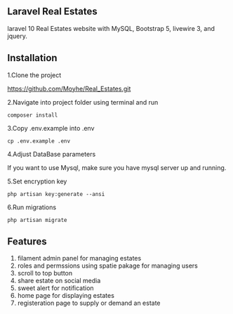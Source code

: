 ## Laravel Real Estates

laravel 10 Real Estates website with MySQL, Bootstrap 5, livewire 3, and jquery.

## Installation

1.Clone the project

https://github.com/Moyhe/Real_Estates.git

2.Navigate into project folder using terminal and run

    composer install

3.Copy .env.example into .env

    cp .env.example .env

4.Adjust DataBase parameters

If you want to use Mysql, make sure you have mysql server up and running.

5.Set encryption key

    php artisan key:generate --ansi

6.Run migrations

    php artisan migrate

## Features

1. filament admin panel for managing estates
2. roles and permssions using spatie pakage for managing users
3. scroll to top button
4. share estate on social media
5. sweet alert for notification
6. home page for displaying estates
7. registeration page to supply or demand an estate
